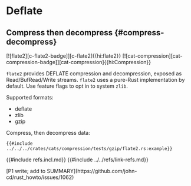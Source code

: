 # Deflate

## Compress then decompress {#compress-decompress}

[![flate2][c-flate2-badge]][c-flate2]{{hi:flate2}} [![cat-compression][cat-compression-badge]][cat-compression]{{hi:Compression}}

`flate2` provides DEFLATE compression and decompression, exposed as Read/BufRead/Write streams. `flate2` uses a pure-Rust implementation by default. Use feature flags to opt in to system `zlib`.

Supported formats:

- deflate
- zlib
- gzip

Compress, then decompress data:

```rust,editable,noplayground
{{#include ../../../crates/cats/compression/tests/gzip/flate2.rs:example}}
```

{{#include refs.incl.md}}
{{#include ../../refs/link-refs.md}}

<div class="hidden">
[P1 write; add to SUMMARY](https://github.com/john-cd/rust_howto/issues/1062)
</div>
